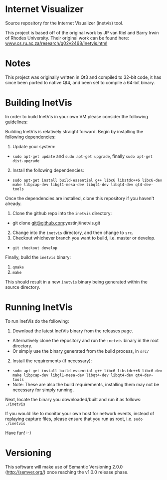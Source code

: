 # Internet Visualizer

Source repository for the Internet Visualizer (inetvis) tool.

This project is based off of the original work by JP van Riel and Barry Irwin of Rhodes University. Their original work can be found here: www.cs.ru.ac.za/research/g02v2468/inetvis.html

# Notes

This project was originally written in Qt3 and compiled to 32-bit code, it has since been ported to native Qt4,
and been set to compile a 64-bit binary.

# Building InetVis

In order to build InetVis in your own VM please consider the following guidelines:

Building InetVis is relatively straight forward. Begin by installing the following dependencies:

1. Update your system:
  * `sudo apt-get update` and `sudo apt-get upgrade`, finally `sudo apt-get dist-upgrade`
2. Install the following dependencies:
  * `sudo apt-get install build-essential g++ libc6 libstdc++6 libc6-dev make libpcap-dev libgl1-mesa-dev libqt4-dev libqt4-dev qt4-dev-tools`

Once the dependencies are installed, clone this repository if you haven't already.

1. Clone the github repo into the `inetvis` directory:
  * git clone git@github.com:yestinj/inetvis.git
2. Change into the `inetvis` directory, and then change to `src`.
3. Checkout whichever branch you want to build, i.e. master or develop.
  * `git checkout develop`

Finally, build the `inetvis` binary:

1. `qmake`
2. `make`

This should result in a new `inetvis` binary being generated within the source directory.

# Running InetVis

To run InetVis do the following:

1. Download the latest InetVis binary from the releases page.
  * Alternatively clone the repository and run the `inetvis` binary in the root directory.
  * Or simply use the binary generated from the build process, in `src/`
2. Install the requirements (if necessary):
  * `sudo apt-get install build-essential g++ libc6 libstdc++6 libc6-dev make libpcap-dev libgl1-mesa-dev libqt4-dev libqt4-dev qt4-dev-tools`
  * Note: These are also the build requirements, installing them may not be necessary for simply running.

Next, locate the binary you downloaded/built and run it as follows: `./inetvis`

If you would like to monitor your own host for network events, instead of replaying capture files, please ensure that you run as root, i.e. `sudo ./inetvis`

Have fun! :-)

# Versioning

This software will make use of Semantic Versioning 2.0.0 (http://semver.org/) once reaching the v1.0.0 release phase.
